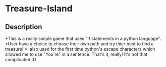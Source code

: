 # Treasure-Island
## Description
*This is a really simple game that uses "if statements in a python language".
*User have a choice to choose their own path and try thier best to find a treasure!
*I also used for the first time python's escape characters which allowed me to use "You're" in a sentence.
That's it, really! It's not that complicated :D
